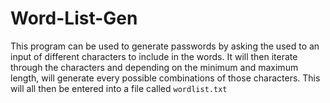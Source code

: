 # Word-List-Gen

This program can be used to generate passwords by asking the used to an input of different characters to include in the words.
It will then iterate through the characters and depending on the minimum and maximum length, will generate every possible combinations of those characters.
This will all then be entered into a file called ``wordlist.txt``
